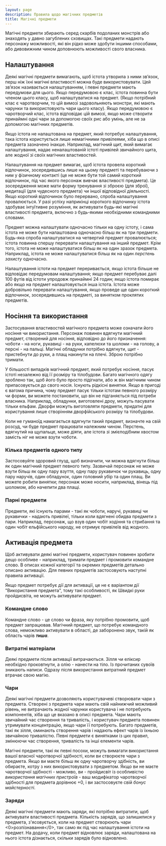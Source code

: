 ```yaml
---
layout: page
description: Правила щодо магічних предметів
title: Магічні предмети
---
```


Магічні предмети збирають серед скарбів подоланих монстрів або знаходять у давно загублених сховищах. Такі предмети надають персонажу можливості, які він рідко може здобути іншими способами, або дивовижним чином доповнюють можливості свого власника.

## Налаштування
Деякі магічні предмети вимагають, щоб істота утворила з ними зв’язок, перш ніж їхні магічні властивості можна буде використовувати. Цей зв’язок називається налаштуванням, і певні предмети мають передумови для цього. Якщо передумовою є клас, істота повинна бути членом цього класу, щоб налаштуватися на предмет. (Якщо потрібний клас є чаротворчим, то цій вимозі задовольняють монстри, які мають чарунки та використовують чари цього класу). Якщо передумовою є чаротворчий клас, істота відповідає цій вимозі, якщо може створити принаймні одні чари за допомогою своїх рис або умінь, але не за допомогою магічних предметів.

Якщо істота не налаштована на предмет, який потребує налаштування, така істота користується лише немагічними привілеями, хіба що в описі предмета зазначено інакше. Наприклад, магічний щит, який вимагає налаштування, надає неналаштованій істоті привілей звичайного щита, але жодної зі своїх магічних властивостей.

Налаштування на предмет вимагає, щоб істота провела короткий відпочинок, зосередившись лише на цьому предметі та перебуваючи з ним у фізичному контакті (це не може бути той самий короткий відпочинок, під час якого персонаж вивчає властивості предмета). Це зосередження може мати форму тренування зі зброєю (для зброї), медитації (для чудесного предмета) чи іншої відповідної діяльності. Якщо короткий відпочинок було перервано, спроба налаштування провалюється. У разі успіху наприкінці короткого відпочинку істота здобуває інтуїтивне розуміння, як активувати будь-які магічні властивості предмета, включно з будь-якими необхідними командними словами.

Предмет можна налаштувати одночасно тільки на одну істоту, і сама істота не може бути налаштована одночасно більш як на три предмети. Будь-яка спроба налаштуватися на четвертий предмет провалюється; істота повинна спершу перервати налаштування на інший предмет. Крім того, істота не може налаштуватися більш як на один зразок предмета. Наприклад, істота не може налаштуватися більш як на один *перстень захисту* одночасно.

Налаштування істоти на предмет переривається, якщо істота більше не відповідає передумовам налаштування; якщо предмет перебуває далі 100 футів від істоти упродовж принаймні 24 годин; якщо істота помирає або якщо на предмет налаштовується інша істота. Істота може добровільно перервати налаштування, якщо проведе ще один короткий відпочинок, зосередившись на предметі, за винятком проклятих предметів.

## Носіння та використання
Застосування властивостей магічного предмета може означати його носіння чи використання. Персонаж повинен вдягнути магічний предмет, створений для носіння, відповідно до його призначення: чоботи - на ноги, рукавиці - на руки, капелюхи та шоломи - на голову, а персні - на пальці. Магічні обладунки потрібно вдягнути, щит - пристебнути до руки, а плащ накинути на плечі. Зброю потрібно тримати.

У більшості випадків магічний предмет, який потребує носіння, пасує істоті незалежно від її розміру та тілобудови. Багато магічного одягу зроблено так, щоб його було просто підігнати, або ж він магічним чином припасовується до свого носія. Існують рідкісні винятки. Якщо в пригоді є вагома причина, чому предмет пасує тільки істотам певного розміру чи форми, ви можете постановити, що він не підганяється під потреби власника. Наприклад, обладунки, виготовлені дроу, можуть пасувати тільки ельфам. Дворфи можуть виготовляти предмети, придатні для користування лише створінням дворфійського розміру та тілобудови.

Коли не гуманоїд намагається вдягнути такий предмет, визначте на свій розсуд, чи буде предмет працювати належним чином. Перстень, вдягнутий на щупальце, може діяти, але істота зі змієподібним хвостом замість ніг не може взути чоботи.

### Кілька предметів одного типу
Застосовуйте здоровий глузд, щоб визначити, чи можна вдягнути більш як один магічний предмет певного типу. Зазвичай персонаж не може взути більш як одну пару взуття, одну пару рукавичок чи рукавиць, одну пару наручів, один обладунок, один головний убір та один плащ. Ви можете робити винятки; персонаж може носити, наприклад, вінець під шоломом, або начепити два плащі.

### Парні предмети
Предмети, які існують парами - такі як чоботи, наручі, рукавиці чи рукавички - надають привілеї, тільки коли вдягнені обидва предмети з пари. Наприклад, персонаж, що взув один чобіт ходіння та стрибання та один чобіт ельфійського народу, не отримує привілеїв від жодного.

## Активація предмета
Щоб активувати деякі магічні предмети, користувач повинен зробити дещо особливе - наприклад, тримати предмет і промовити командне слово. В описах кожної категорії та окремих предметів детально описано активацію. Для певних предметів застосовують наступні правила активації.

Якщо предмет потребує дії для активації, це не є варіантом дії "Використання предмета", тому такі особливості, як Швидкі руки пройдисвіта, не можуть активувати предмет.

### Командне слово
Командне слово - це слово чи фраза, яку потрібно промовити, щоб предмет запрацював. Магічний предмет, що потребує командного слова, неможливо активувати в області, де заборонено звук, такій як область чарів ***тиша***.

### Витратні матеріали
Деякі предмети після активації витрачаються. Зілля чи еліксир необхідно проковтнути, а олію - нанести на тіло. Із прочитаних сувоїв зникають написи. Одразу після використання витратний предмет втрачає свою магію.

### Чари
Деякі магічні предмети дозволяють користувачеві створювати чари з предмета. Створені з предмета чари мають свій найнижчий можливий рівень, не витрачають жодної чарунки користувача і не потребують компонентів, хіба що це вказано в описі предмета. Чари мають звичайний час створення та тривалість, і користувач предмета повинен утримувати концентрацію, якщо чари її потребують. Багато предметів, такі як зілля, оминають створення чарів і надають ефект чарів із їхньою звичайною тривалістю. Певні предмети є винятками із цих правил, змінюючи час створення, тривалість та інші елементи чарів.

Магічні предмети, такі як певні посохи, можуть вимагати використання вашої власної чаротворчої здібності, коли ви створюєте чари з предмета. Якщо ви маєте більш як одну чаротворчу здібність, ви обираєте, котру з них використовувати з предметом. Якщо ви не маєте чаротворчої здібності - можливо, ви - пройдисвіт із особливістю *використання магічних пристроїв* - ваш модифікатор чаротворчої здібності для предмета дорівнює +0, і ви застосовуєте свій *бонус майстерності*.

### Заряди
Деякі магічні предмети мають заряди, які потрібно витратити, щоб активувати властивості предмета. Кількість зарядів, що залишилися у предмета, з'ясовується, коли на предмет створюють чари <0>розпізнавання</0>, так само як під час налаштування істоти на предмет. На додачу, коли предмет відновлює заряди, налаштована на нього істота дізнається, скільки зарядів було відновлено.
